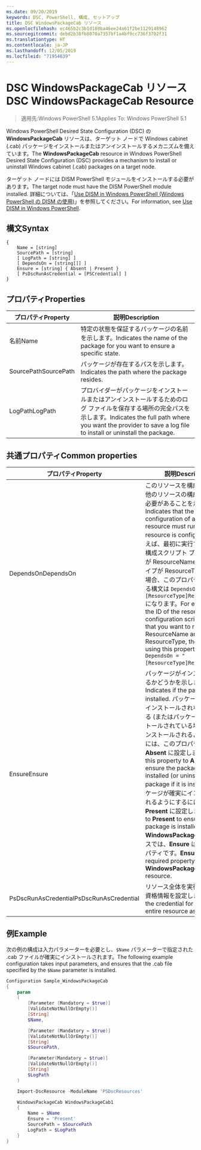 ```yaml
---
ms.date: 09/20/2019
keywords: DSC, PowerShell, 構成, セットアップ
title: DSC WindowsPackageCab リソース
ms.openlocfilehash: ec465b2c3b1d180ba46ee24a61f2be1129148962
ms.sourcegitcommit: debd2b38fb8070a7357bf1a4bf9cc736f3702f31
ms.translationtype: HT
ms.contentlocale: ja-JP
ms.lasthandoff: 12/05/2019
ms.locfileid: "71954639"
---
```

# <a name="dsc-windowspackagecab-resource"></a><span data-ttu-id="beede-103">DSC WindowsPackageCab リソース</span><span class="sxs-lookup"><span data-stu-id="beede-103">DSC WindowsPackageCab Resource</span></span>

> <span data-ttu-id="beede-104">適用先:Windows PowerShell 5.1</span><span class="sxs-lookup"><span data-stu-id="beede-104">Applies To: Windows PowerShell 5.1</span></span>

<span data-ttu-id="beede-105">Windows PowerShell Desired State Configuration (DSC) の **WindowsPackageCab** リソースは、ターゲット ノードで Windows cabinet (.cab) パッケージをインストールまたはアンインストールするメカニズムを備えています。</span><span class="sxs-lookup"><span data-stu-id="beede-105">The **WindowsPackageCab** resource in Windows PowerShell Desired State Configuration (DSC) provides a mechanism to install or uninstall Windows cabinet (.cab) packages on a target node.</span></span>

<span data-ttu-id="beede-106">ターゲット ノードには DISM PowerShell モジュールをインストールする必要があります。</span><span class="sxs-lookup"><span data-stu-id="beede-106">The target node must have the DISM PowerShell module installed.</span></span> <span data-ttu-id="beede-107">詳細については、「[Use DISM in Windows PowerShell (Windows PowerShell の DISM の使用)](/windows-hardware/manufacture/desktop/use-dism-in-windows-powershell-s14)」を参照してください。</span><span class="sxs-lookup"><span data-stu-id="beede-107">For information, see [Use DISM in Windows PowerShell](/windows-hardware/manufacture/desktop/use-dism-in-windows-powershell-s14).</span></span>

## <a name="syntax"></a><span data-ttu-id="beede-108">構文</span><span class="sxs-lookup"><span data-stu-id="beede-108">Syntax</span></span>

```Syntax
{
    Name = [string]
    SourcePath = [string]
    [ LogPath = [string] ]
    [ DependsOn = [string[]] ]
    Ensure = [string] { Absent | Present }
    [ PsDscRunAsCredential = [PSCredential] ]
}
```

## <a name="properties"></a><span data-ttu-id="beede-109">プロパティ</span><span class="sxs-lookup"><span data-stu-id="beede-109">Properties</span></span>

|<span data-ttu-id="beede-110">プロパティ</span><span class="sxs-lookup"><span data-stu-id="beede-110">Property</span></span> |<span data-ttu-id="beede-111">説明</span><span class="sxs-lookup"><span data-stu-id="beede-111">Description</span></span> |
|---|---|
|<span data-ttu-id="beede-112">名前</span><span class="sxs-lookup"><span data-stu-id="beede-112">Name</span></span> |<span data-ttu-id="beede-113">特定の状態を保証するパッケージの名前を示します。</span><span class="sxs-lookup"><span data-stu-id="beede-113">Indicates the name of the package for you want to ensure a specific state.</span></span> |
|<span data-ttu-id="beede-114">SourcePath</span><span class="sxs-lookup"><span data-stu-id="beede-114">SourcePath</span></span> |<span data-ttu-id="beede-115">パッケージが存在するパスを示します。</span><span class="sxs-lookup"><span data-stu-id="beede-115">Indicates the path where the package resides.</span></span> |
|<span data-ttu-id="beede-116">LogPath</span><span class="sxs-lookup"><span data-stu-id="beede-116">LogPath</span></span> |<span data-ttu-id="beede-117">プロバイダーがパッケージをインストールまたはアンインストールするためのログ ファイルを保存する場所の完全パスを示します。</span><span class="sxs-lookup"><span data-stu-id="beede-117">Indicates the full path where you want the provider to save a log file to install or uninstall the package.</span></span> |

## <a name="common-properties"></a><span data-ttu-id="beede-118">共通プロパティ</span><span class="sxs-lookup"><span data-stu-id="beede-118">Common properties</span></span>

|<span data-ttu-id="beede-119">プロパティ</span><span class="sxs-lookup"><span data-stu-id="beede-119">Property</span></span> |<span data-ttu-id="beede-120">説明</span><span class="sxs-lookup"><span data-stu-id="beede-120">Description</span></span> |
|---|---|
|<span data-ttu-id="beede-121">DependsOn</span><span class="sxs-lookup"><span data-stu-id="beede-121">DependsOn</span></span> |<span data-ttu-id="beede-122">このリソースを構成する前に、他のリソースの構成を実行する必要があることを示します。</span><span class="sxs-lookup"><span data-stu-id="beede-122">Indicates that the configuration of another resource must run before this resource is configured.</span></span> <span data-ttu-id="beede-123">たとえば、最初に実行するリソース構成スクリプト ブロックの ID が ResourceName で、そのタイプが ResourceType である場合、このプロパティを使用する構文は `DependsOn = "[ResourceType]ResourceName"` になります。</span><span class="sxs-lookup"><span data-stu-id="beede-123">For example, if the ID of the resource configuration script block that you want to run first is ResourceName and its type is ResourceType, the syntax for using this property is `DependsOn = "[ResourceType]ResourceName"`.</span></span> |
|<span data-ttu-id="beede-124">Ensure</span><span class="sxs-lookup"><span data-stu-id="beede-124">Ensure</span></span> |<span data-ttu-id="beede-125">パッケージがインストールされるかどうかを示します。</span><span class="sxs-lookup"><span data-stu-id="beede-125">Indicates if the package is installed.</span></span> <span data-ttu-id="beede-126">パッケージが確実にインストールされないようにする (またはパッケージがインストールされている場合はアンインストールされるようにする) には、このプロパティを **Absent** に設定します。</span><span class="sxs-lookup"><span data-stu-id="beede-126">Set this property to **Absent** to ensure the package is not installed (or uninstall the package if it is installed).</span></span> <span data-ttu-id="beede-127">パッケージが確実にインストールされるようにするには、これを **Present** に設定します。</span><span class="sxs-lookup"><span data-stu-id="beede-127">Set it to **Present** to ensure the package is installed.</span></span> <span data-ttu-id="beede-128">**WindowsPackageCab** リソースでは、**Ensure** は必須のプロパティです。</span><span class="sxs-lookup"><span data-stu-id="beede-128">**Ensure** is a required property on the **WindowsPackageCab** resource.</span></span> |
|<span data-ttu-id="beede-129">PsDscRunAsCredential</span><span class="sxs-lookup"><span data-stu-id="beede-129">PsDscRunAsCredential</span></span> |<span data-ttu-id="beede-130">リソース全体を実行するための資格情報を設定します。</span><span class="sxs-lookup"><span data-stu-id="beede-130">Sets the credential for running the entire resource as.</span></span> |

## <a name="example"></a><span data-ttu-id="beede-131">例</span><span class="sxs-lookup"><span data-stu-id="beede-131">Example</span></span>

<span data-ttu-id="beede-132">次の例の構成は入力パラメーターを必要とし、`$Name` パラメーターで指定された .cab ファイルが確実にインストールされます。</span><span class="sxs-lookup"><span data-stu-id="beede-132">The following example configuration takes input parameters, and ensures that the .cab file specified by the `$Name` parameter is installed.</span></span>

```powershell
Configuration Sample_WindowsPackageCab
{
    param
    (
        [Parameter (Mandatory = $true)]
        [ValidateNotNullOrEmpty()]
        [String]
        $Name,

        [Parameter (Mandatory = $true)]
        [ValidateNotNullOrEmpty()]
        [String]
        $SourcePath,

        [Parameter(Mandatory = $true)]
        [ValidateNotNullOrEmpty()]
        [String]
        $LogPath
    )

    Import-DscResource -ModuleName 'PSDscResources'

    WindowsPackageCab WindowsPackageCab1
    {
        Name = $Name
        Ensure = 'Present'
        SourcePath = $SourcePath
        LogPath = $LogPath
    }
}
```